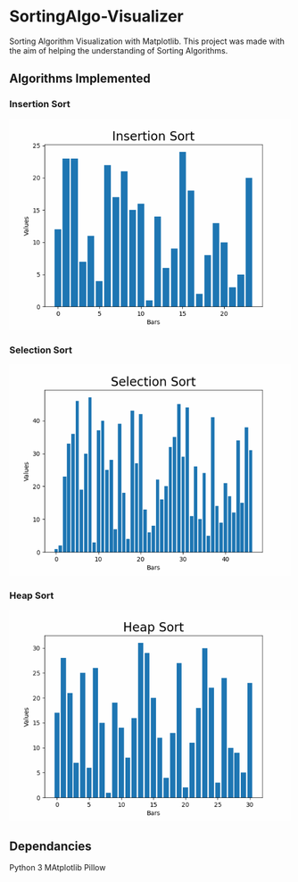 # SortingAlgo-Visualizer
 Sorting Algorithm Visualization with Matplotlib.
 This project was made with the aim of helping the understanding of Sorting Algorithms.

## Algorithms Implemented
 
 ### Insertion Sort
 ![Alt Text](https://github.com/Tony-Otis/SortingAlgo-Visualizer/blob/main/Sorting%20Visualization%20gif/insertion_sort.gif)

 ### Selection Sort
 ![Alt Text](https://github.com/Tony-Otis/SortingAlgo-Visualizer/blob/main/Sorting%20Visualization%20gif/selection_sort.gif)

 ### Heap Sort
 ![Alt Text](https://github.com/Tony-Otis/SortingAlgo-Visualizer/blob/main/Sorting%20Visualization%20gif/heapsort.gif)

## Dependancies

 Python 3
 MAtplotlib
 Pillow
